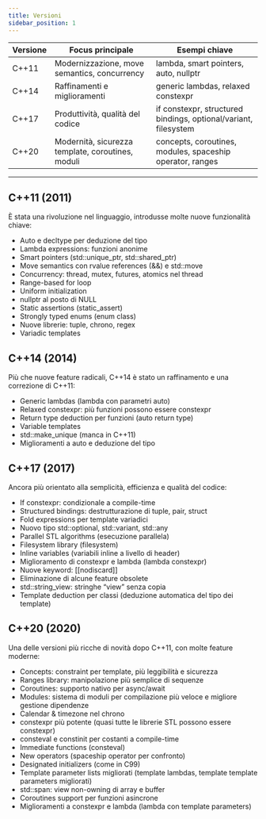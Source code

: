 ```yaml
---
title: Versioni
sidebar_position: 1
---
```


| Versione | Focus principale                                  | Esempi chiave                                                   |
| -------- | ------------------------------------------------- | --------------------------------------------------------------- |
| C++11    | Modernizzazione, move semantics, concurrency      | lambda, smart pointers, auto, nullptr                           |
| C++14    | Raffinamenti e miglioramenti                      | generic lambdas, relaxed constexpr                              |
| C++17    | Produttività, qualità del codice                  | if constexpr, structured bindings, optional/variant, filesystem |
| C++20    | Modernità, sicurezza template, coroutines, moduli | concepts, coroutines, modules, spaceship operator, ranges       |

---

## C++11 (2011)

È stata una rivoluzione nel linguaggio, introdusse molte nuove funzionalità chiave:

- Auto e decltype per deduzione del tipo
- Lambda expressions: funzioni anonime
- Smart pointers (std::unique_ptr, std::shared_ptr)
- Move semantics con rvalue references (&&) e std::move
- Concurrency: thread, mutex, futures, atomics nel thread
- Range-based for loop
- Uniform initialization
- nullptr al posto di NULL
- Static assertions (static_assert)
- Strongly typed enums (enum class)
- Nuove librerie: tuple, chrono, regex
- Variadic templates

## C++14 (2014)

Più che nuove feature radicali, C++14 è stato un raffinamento e una correzione di C++11:

- Generic lambdas (lambda con parametri auto)
- Relaxed constexpr: più funzioni possono essere constexpr
- Return type deduction per funzioni (auto return type)
- Variable templates
- std::make_unique (manca in C++11)
- Miglioramenti a auto e deduzione del tipo

## C++17 (2017)

Ancora più orientato alla semplicità, efficienza e qualità del codice:

- If constexpr: condizionale a compile-time
- Structured bindings: destrutturazione di tuple, pair, struct
- Fold expressions per template variadici
- Nuovo tipo std::optional, std::variant, std::any
- Parallel STL algorithms (esecuzione parallela)
- Filesystem library (filesystem)
- Inline variables (variabili inline a livello di header)
- Miglioramento di constexpr e lambda (lambda constexpr)
- Nuove keyword: [[nodiscard]]
- Eliminazione di alcune feature obsolete
- std::string_view: stringhe “view” senza copia
- Template deduction per classi (deduzione automatica del tipo dei template)

## C++20 (2020)

Una delle versioni più ricche di novità dopo C++11, con molte feature moderne:

- Concepts: constraint per template, più leggibilità e sicurezza
- Ranges library: manipolazione più semplice di sequenze
- Coroutines: supporto nativo per async/await
- Modules: sistema di moduli per compilazione più veloce e migliore gestione dipendenze
- Calendar & timezone nel chrono
- constexpr più potente (quasi tutte le librerie STL possono essere constexpr)
- consteval e constinit per costanti a compile-time
- Immediate functions (consteval)
- New operators (spaceship operator per confronto)
- Designated initializers (come in C99)
- Template parameter lists migliorati (template lambdas, template template parameters migliorati)
- std::span: view non-owning di array e buffer
- Coroutines support per funzioni asincrone
- Miglioramenti a constexpr e lambda (lambda con template parameters)
